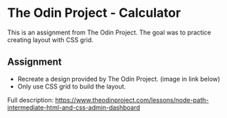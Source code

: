 # The Odin Project - Calculator

This is an assignment from The Odin Project. The goal was to practice creating layout with CSS grid. 

## Assignment
 - Recreate a design provided by The Odin Project. (image in link below)
 - Only use CSS grid to build the layout.
 
Full description: https://www.theodinproject.com/lessons/node-path-intermediate-html-and-css-admin-dashboard